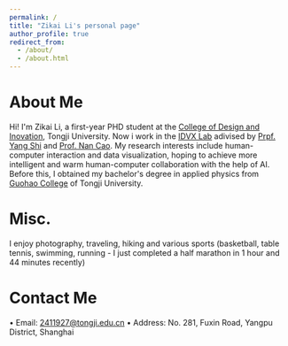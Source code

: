 ```yaml
---
permalink: /
title: "Zikai Li's personal page"
author_profile: true
redirect_from: 
  - /about/
  - /about.html
---
```

About Me
======
Hi! I'm Zikai Li, a first-year PHD student at the [College of Design and Inovation](https://tjdi.tongji.edu.cn/), Tongji University. Now i work in the [IDVX Lab](https://idvxlab.com/) adivised by [Prpf. Yang Shi](https://xiaoyangtao.github.io/) and [Prof. Nan Cao](https://nancao.org/). My research interests include  human-computer interaction and data visualization, hoping to achieve more intelligent and warm human-computer collaboration with the help of AI. Before this, I obtained my bachelor's degree in applied physics from [Guohao College](https://ghc.tongji.edu.cn/) of Tongji University.

Misc.
======
I enjoy photography, traveling, hiking and various sports (basketball, table tennis, swimming, running - I just completed a half marathon in 1 hour and 44 minutes recently)

Contact Me
======
• Email: 2411927@tongji.edu.cn
• Address: No. 281, Fuxin Road, Yangpu District, Shanghai

